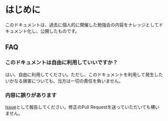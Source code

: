 # はじめに

このドキュメントは、過去に個人的に開催した勉強会の内容をナレッジとしてドキュメント化し、公開したものです。

## FAQ

### このドキュメントは自由に利用していいですか？

はい、自由に利用してください。ただし、このドキュメントを利用して発生したいかなる損害についても、当方は一切の責任を負いません。

### 内容に誤りがあります

[Issue](https://github.com/YuheiFUJITA/internal-knowledge-base/issues)として報告してください。修正のPull Requestを送っていただいても構いません。
